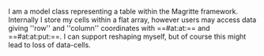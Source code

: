 I am a model class representing a table within the Magritte framework. Internally I store my cells within a flat array, however users may access data giving ''row'' and ''column'' coordinates with ==#at:at:== and ==#at:at:put:==. I can support reshaping myself, but of course this might lead to loss of data-cells.